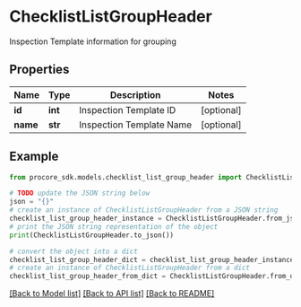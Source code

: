 # ChecklistListGroupHeader

Inspection Template information for grouping

## Properties

Name | Type | Description | Notes
------------ | ------------- | ------------- | -------------
**id** | **int** | Inspection Template ID | [optional] 
**name** | **str** | Inspection Template Name | [optional] 

## Example

```python
from procore_sdk.models.checklist_list_group_header import ChecklistListGroupHeader

# TODO update the JSON string below
json = "{}"
# create an instance of ChecklistListGroupHeader from a JSON string
checklist_list_group_header_instance = ChecklistListGroupHeader.from_json(json)
# print the JSON string representation of the object
print(ChecklistListGroupHeader.to_json())

# convert the object into a dict
checklist_list_group_header_dict = checklist_list_group_header_instance.to_dict()
# create an instance of ChecklistListGroupHeader from a dict
checklist_list_group_header_from_dict = ChecklistListGroupHeader.from_dict(checklist_list_group_header_dict)
```
[[Back to Model list]](../README.md#documentation-for-models) [[Back to API list]](../README.md#documentation-for-api-endpoints) [[Back to README]](../README.md)


